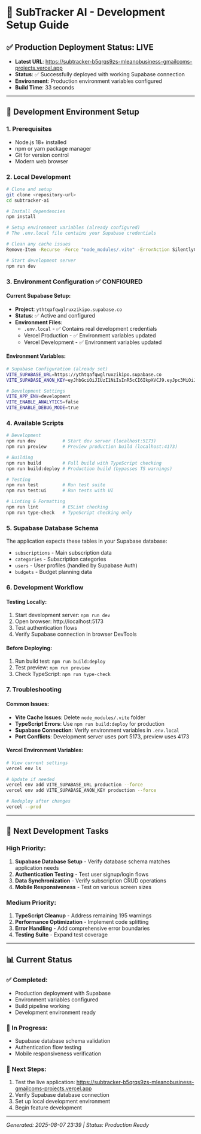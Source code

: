 # 🚀 SubTracker AI - Development Setup Guide

## ✅ Production Deployment Status: LIVE
- **Latest URL**: https://subtracker-b5qrqs9zs-mleanobusiness-gmailcoms-projects.vercel.app
- **Status**: ✅ Successfully deployed with working Supabase connection
- **Environment**: Production environment variables configured
- **Build Time**: 33 seconds

---

## 🔧 Development Environment Setup

### 1. **Prerequisites**
- Node.js 18+ installed
- npm or yarn package manager
- Git for version control
- Modern web browser

### 2. **Local Development**
```bash
# Clone and setup
git clone <repository-url>
cd subtracker-ai

# Install dependencies
npm install

# Setup environment variables (already configured)
# The .env.local file contains your Supabase credentials

# Clean any cache issues
Remove-Item -Recurse -Force "node_modules/.vite" -ErrorAction SilentlyContinue

# Start development server
npm run dev
```

### 3. **Environment Configuration** ✅ CONFIGURED

#### Current Supabase Setup:
- **Project**: `ythtqafqwglruxzikipo.supabase.co`
- **Status**: ✅ Active and configured
- **Environment Files**:
  - `.env.local` - ✅ Contains real development credentials
  - Vercel Production - ✅ Environment variables updated
  - Vercel Development - ✅ Environment variables updated

#### Environment Variables:
```bash
# Supabase Configuration (already set)
VITE_SUPABASE_URL=https://ythtqafqwglruxzikipo.supabase.co
VITE_SUPABASE_ANON_KEY=eyJhbGciOiJIUzI1NiIsInR5cCI6IkpXVCJ9.eyJpc3MiOiJzdXBhYmFzZSIsInJlZiI6Inl0aHRxYWZxd2dscnV4emlraXBvIiwicm9sZSI6ImFub24iLCJpYXQiOjE3NTM4OTYzMzMsImV4cCI6MjA2OTQ3MjMzM30.X1cTBeqts_b7MxcYzm8Gyhne8EJvqM-zLwaeQIU3o6o

# Development Settings
VITE_APP_ENV=development
VITE_ENABLE_ANALYTICS=false
VITE_ENABLE_DEBUG_MODE=true
```

### 4. **Available Scripts**
```bash
# Development
npm run dev          # Start dev server (localhost:5173)
npm run preview      # Preview production build (localhost:4173)

# Building
npm run build        # Full build with TypeScript checking
npm run build:deploy # Production build (bypasses TS warnings)

# Testing
npm run test         # Run test suite
npm run test:ui      # Run tests with UI

# Linting & Formatting
npm run lint         # ESLint checking
npm run type-check   # TypeScript checking only
```

### 5. **Supabase Database Schema**
The application expects these tables in your Supabase database:
- `subscriptions` - Main subscription data
- `categories` - Subscription categories
- `users` - User profiles (handled by Supabase Auth)
- `budgets` - Budget planning data

### 6. **Development Workflow**

#### Testing Locally:
1. Start development server: `npm run dev`
2. Open browser: http://localhost:5173
3. Test authentication flows
4. Verify Supabase connection in browser DevTools

#### Before Deploying:
1. Run build test: `npm run build:deploy`
2. Test preview: `npm run preview`
3. Check TypeScript: `npm run type-check`

### 7. **Troubleshooting**

#### Common Issues:
- **Vite Cache Issues**: Delete `node_modules/.vite` folder
- **TypeScript Errors**: Use `npm run build:deploy` for production
- **Supabase Connection**: Verify environment variables in `.env.local`
- **Port Conflicts**: Development server uses port 5173, preview uses 4173

#### Vercel Environment Variables:
```bash
# View current settings
vercel env ls

# Update if needed
vercel env add VITE_SUPABASE_URL production --force
vercel env add VITE_SUPABASE_ANON_KEY production --force

# Redeploy after changes
vercel --prod
```

---

## 🎯 Next Development Tasks

### High Priority:
1. **Supabase Database Setup** - Verify database schema matches application needs
2. **Authentication Testing** - Test user signup/login flows
3. **Data Synchronization** - Verify subscription CRUD operations
4. **Mobile Responsiveness** - Test on various screen sizes

### Medium Priority:
1. **TypeScript Cleanup** - Address remaining 195 warnings
2. **Performance Optimization** - Implement code splitting
3. **Error Handling** - Add comprehensive error boundaries
4. **Testing Suite** - Expand test coverage

---

## 📊 Current Status

### ✅ Completed:
- Production deployment with Supabase
- Environment variables configured
- Build pipeline working
- Development environment ready

### 🔄 In Progress:
- Supabase database schema validation
- Authentication flow testing
- Mobile responsiveness verification

### 🎯 Next Steps:
1. Test the live application: https://subtracker-b5qrqs9zs-mleanobusiness-gmailcoms-projects.vercel.app
2. Verify Supabase database connection
3. Set up local development environment
4. Begin feature development

---

*Generated: 2025-08-07 23:39 | Status: Production Ready*
